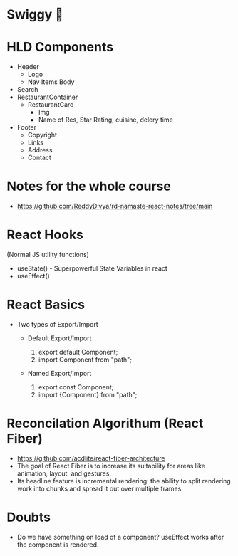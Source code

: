 # Swiggy 🚀

# HLD Components

- Header
  - Logo
  - Nav Items Body
- Search
- RestaurantContainer
  - RestaurantCard
    - Img
    - Name of Res, Star Rating, cuisine, delery time
- Footer
  - Copyright
  - Links
  - Address
  - Contact

# Notes for the whole course

- https://github.com/ReddyDivya/rd-namaste-react-notes/tree/main

# React Hooks

(Normal JS utility functions)

- useState() - Superpowerful State Variables in react
- useEffect()

# React Basics

- Two types of Export/Import

  - Default Export/Import

    1. export default Component;
    2. import Component from "path";

  - Named Export/Import

    1. export const Component;
    2. import {Component} from "path";

# Reconcilation Algorithum (React Fiber)

- https://github.com/acdlite/react-fiber-architecture
- The goal of React Fiber is to increase its suitability for areas like animation, layout, and gestures.
- Its headline feature is incremental rendering: the ability to split rendering work into chunks and spread it out over multiple frames.

# Doubts

- Do we have something on load of a component? useEffect works after the component is rendered.
